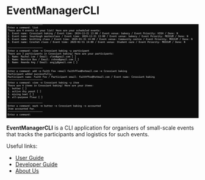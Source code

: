 # EventManagerCLI

<img src="images/Ui.png">

**EventManagerCLI** is a CLI application for organisers of small-scale events that tracks
the participants and logistics for such events.

Useful links:
* [User Guide](UserGuide.md)
* [Developer Guide](DeveloperGuide.md)
* [About Us](AboutUs.md)

